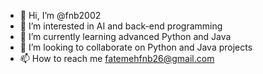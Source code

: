 - 👋 Hi, I’m @fnb2002
- 👀 I’m interested in AI and back-end programming
- 🌱 I’m currently learning advanced Python and Java
- 💞️ I’m looking to collaborate on Python and Java projects
- 📫 How to reach me fatemehfnb26@gmail.com

<!---
fnb2002/fnb2002 is a ✨ special ✨ repository because its `README.md` (this file) appears on your GitHub profile.
You can click the Preview link to take a look at your changes.
--->
